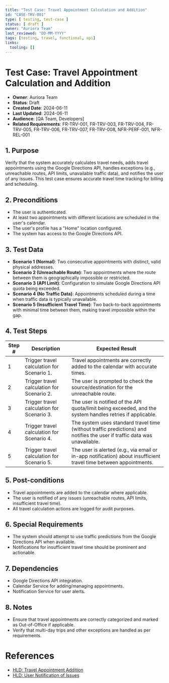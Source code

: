 ```yaml
---
title: "Test Case: Travel Appointment Calculation and Addition"
id: "CASE-TRV-001"
type: [ testing, test-case ]
status: [ draft ]
owner: "Auriora Team"
last_reviewed: "DD-MM-YYYY"
tags: [testing, travel, functional, api]
links:
  tooling: []
---
```


# Test Case: Travel Appointment Calculation and Addition

- **Owner**: Auriora Team
- **Status**: Draft
- **Created Date**: 2024-06-11
- **Last Updated**: 2024-06-11
- **Audience**: [QA Team, Developers]
- **Related Requirements**: FR-TRV-001, FR-TRV-003, FR-TRV-004, FR-TRV-005, FR-TRV-006, FR-TRV-007, FR-TRV-008, NFR-PERF-001, NFR-REL-001

## 1. Purpose

Verify that the system accurately calculates travel needs, adds travel appointments using the Google Directions API, handles exceptions (e.g., unreachable routes, API limits, unavailable traffic data), and notifies the user of any issues. This test case ensures accurate travel time tracking for billing and scheduling.

## 2. Preconditions

-   The user is authenticated.
-   At least two appointments with different locations are scheduled in the user's calendar.
-   The user's profile has a "Home" location configured.
-   The system has access to the Google Directions API.

## 3. Test Data

-   **Scenario 1 (Normal)**: Two consecutive appointments with distinct, valid physical addresses.
-   **Scenario 2 (Unreachable Route)**: Two appointments where the route between them is geographically impossible or restricted.
-   **Scenario 3 (API Limit)**: Configuration to simulate Google Directions API quota being exceeded.
-   **Scenario 4 (No Traffic Data)**: Appointments scheduled during a time when traffic data is typically unavailable.
-   **Scenario 5 (Insufficient Travel Time)**: Two back-to-back appointments with minimal time between them, making travel impossible within the gap.

## 4. Test Steps

| Step # | Description                                       | Expected Result                                                              |
|--------|---------------------------------------------------|------------------------------------------------------------------------------|
| 1      | Trigger travel calculation for Scenario 1.        | Travel appointments are correctly added to the calendar with accurate times. |
| 2      | Trigger travel calculation for Scenario 2.        | The user is prompted to check the source/destination for the unreachable route. |
| 3      | Trigger travel calculation for Scenario 3.        | The user is notified of the API quota/limit being exceeded, and the system handles retries if applicable. |
| 4      | Trigger travel calculation for Scenario 4.        | The system uses standard travel time (without traffic predictions) and notifies the user if traffic data was unavailable. |
| 5      | Trigger travel calculation for Scenario 5.        | The user is alerted (e.g., via email or in-app notification) about insufficient travel time between appointments. |

## 5. Post-conditions

-   Travel appointments are added to the calendar where applicable.
-   The user is notified of any issues (unreachable routes, API limits, insufficient travel time).
-   All travel calculation actions are logged for audit purposes.

## 6. Special Requirements

-   The system should attempt to use traffic predictions from the Google Directions API when available.
-   Notifications for insufficient travel time should be prominent and actionable.

## 7. Dependencies

-   Google Directions API integration.
-   Calendar Service for adding/managing appointments.
-   Notification Service for user alerts.

## 8. Notes

-   Ensure that travel appointments are correctly categorized and marked as Out-of-Office if applicable.
-   Verify that multi-day trips and other exceptions are handled as per requirements.

# References

-   [HLD: Travel Appointment Addition](../../2-architecture/HLD-TRV-001-Travel-Appointment-Addition.md)
-   [HLD: User Notification of Issues](../../2-architecture/HLD-NOT-001-User-Notification-of-Issues.md)
